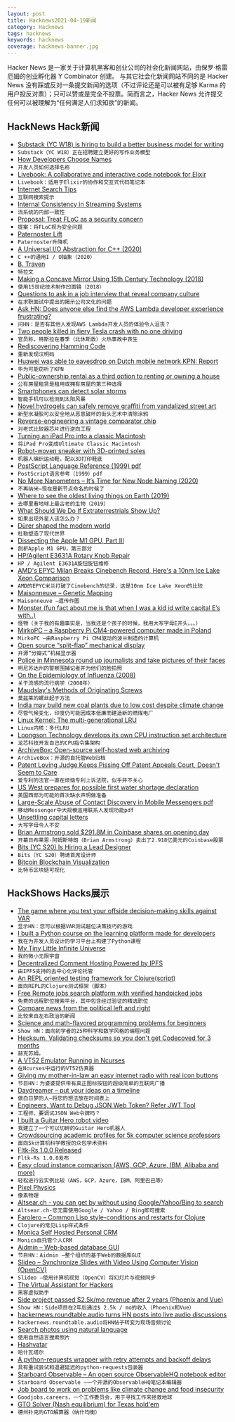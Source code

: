 ```yaml
---
layout: post
title: Hacknews2021-04-19新闻
category: Hacknews
tags: hacknews
keywords: hacknews
coverage: hacknews-banner.jpg
---
```


Hacker News 是一家关于计算机黑客和创业公司的社会化新闻网站，由保罗·格雷厄姆的创业孵化器 Y Combinator 创建。
与其它社会化新闻网站不同的是 Hacker News 没有踩或反对一条提交新闻的选项（不过评论还是可以被有足够 Karma 的用户投反对票）；只可以赞或是完全不投票。简而言之，Hacker News 允许提交任何可以被理解为“任何满足人们求知欲”的新闻。

## HackNews Hack新闻


- [Substack (YC W18) is hiring to build a better business model for writing](https://substack.com/jobs)
- `Substack（YC W18）正在招聘建立更好的写作业务模型`
- [How Developers Choose Names](https://arxiv.org/abs/2103.07487)
- `开发人员如何选择名称`
- [Livebook: A collaborative and interactive code notebook for Elixir](https://dashbit.co/blog/announcing-livebook?new=1)
- `Livebook：适用于Elixir的协作和交互式代码笔记本`
- [Internet Search Tips](https://www.gwern.net/Search)
- `互联网搜索提示`
- [Internal Consistency in Streaming Systems](https://scattered-thoughts.net/writing/internal-consistency-in-streaming-systems/)
- `流系统的内部一致性`
- [Proposal: Treat FLoC as a security concern](https://make.wordpress.org/core/2021/04/18/proposal-treat-floc-as-a-security-concern/)
- `提案：将FLoC视为安全问题`
- [Paternoster Lift](https://en.wikipedia.org/wiki/Paternoster_lift)
- `Paternoster升降机`
- [A Universal I/O Abstraction for C++ (2020)](https://cor3ntin.github.io/posts/iouring/)
- `C ++的通用I / O抽象（2020）`
- [B. Traven](https://en.wikipedia.org/wiki/B._Traven)
- `特拉文`
- [Making a Concave Mirror Using 15th Century Technology (2018)](https://wp.optics.arizona.edu/falco/art-optics/historical-questions/making-a-concave-mirror/)
- `使用15世纪技术制作凹面镜（2018）`
- [Questions to ask in a job interview that reveal company culture](https://www.fastcompany.com/90622890/10-questions-to-ask-in-a-job-interview-that-will-really-expose-a-companys-culture)
- `在求职面试中提出的揭示公司文化的问题`
- [Ask HN: Does anyone else find the AWS Lambda developer experience frustrating?](item?id=26855037)
- `问HN：是否有其他人发现AWS Lambda开发人员的体验令人沮丧？`
- [Two people killed in fiery Tesla crash with no one driving](https://www.click2houston.com/news/local/2021/04/18/2-men-dead-after-fiery-tesla-crash-in-spring-officials-say/)
- `官员称，特斯拉在春季（北休斯敦）火热事故中丧生`
- [Rediscovering Hamming Code](https://blog.digital-horror.com/rediscovering-hamming-code/)
- `重新发现汉明码`
- [Huawei was able to eavesdrop on Dutch mobile network KPN: Report](https://nltimes.nl/2021/04/17/huawei-able-eavesdrop-dutch-mobile-network-kpn-report)
- `华为可能窃听了KPN`
- [Public-ownership rental as a third option to renting or owning a house](https://www.theatlantic.com/ideas/archive/2021/03/why-its-better-to-rent-than-to-own/618254)
- `公有房屋租赁是租用或拥有房屋的第三种选择`
- [Smartphones can detect solar storms](https://academictimes.com/smartphones-can-detect-huge-solar-storms/)
- `智能手机可以检测到太阳风暴`
- [Novel hydrogels can safely remove graffiti from vandalized street art](https://arstechnica.com/science/2021/04/novel-hydrogels-can-safely-remove-graffiti-from-vandalized-street-art/)
- `新型水凝胶可以安全地从恶意破坏的街头艺术中清除涂鸦`
- [Reverse-engineering a vintage comparator chip](http://www.righto.com/2021/04/reverse-engineering-vintage-comparator.html)
- `对老式比较器芯片进行逆向工程`
- [Turning an iPad Pro into a classic Macintosh](https://blog.gingerbeardman.com/2021/04/17/turning-an-ipad-pro-into-the-ultimate-classic-macintosh/)
- `将iPad Pro变成Ultimate Classic Macintosh`
- [Robot-woven sneaker with 3D-printed soles](https://spectrum.ieee.org/tech-talk/robotics/industrial-robots/adidas-futurecraft-3d-printed-robot-woven-sneaker)
- `机器人编织运动鞋，配以3D打印鞋底`
- [PostScript Language Reference (1999) pdf](https://www.adobe.com/content/dam/acom/en/devnet/actionscript/articles/PLRM.pdf)
- `PostScript语言参考（1999）pdf`
- [No More Nanometers – It’s Time for New Node Naming (2020)](https://www.eejournal.com/article/no-more-nanometers/)
- `不再纳米–现在是新节点命名的时候了`
- [Where to see the oldest living things on Earth (2019)](https://edition.cnn.com/travel/article/oldest-living-things/index.html)
- `去哪里看地球上最古老的生物（2019）`
- [What Should We Do If Extraterrestrials Show Up?](https://www.scientificamerican.com/article/what-should-we-do-if-extraterrestrials-show-up/)
- `如果出现外星人该怎么办？`
- [Dürer shaped the modern world](https://www.newstatesman.com/Albrecht-durer-albert-whale-philip-hoare)
- `杜勒塑造了现代世界`
- [Dissecting the Apple M1 GPU, Part III](https://rosenzweig.io/blog/asahi-gpu-part-3.html)
- `剖析Apple M1 GPU，第三部分`
- [HP/Agilent E3631A Rotary Knob Repair](https://tomverbeure.github.io/2021/04/15/Agilent-E3631A-Knob-Repair.html)
- `HP / Agilent E3631A旋钮旋钮维修`
- [AMD's EPYC Milan Breaks Cinebench Record, Here's a 10nm Ice Lake Xeon Comparison](https://www.tomshardware.com/news/amds-epyc-milan-breaks-cinebench-record-heres-a-10nm-ice-lake-xeon-comparison)
- `AMD的EPYC米兰打破了Cinebench的记录，这是10nm Ice Lake Xeon的比较`
- [Maisonneuve – Genetic Mapping](https://maisonneuve.org/article/2021/04/12/genetic-mapping/)
- `Maisonneuve –遗传作图`
- [Monster (fun fact about me is that when I was a kid id write capital E’s with..)](https://idlnmclean.tumblr.com/post/644363337362292736/fun-fact-about-me-is-that-when-i-was-a-kid-id)
- `怪物（关于我的有趣事实是，当我还是个孩子的时候，我用大写字母E开头。。。）`
- [MirkoPC – a Raspberry Pi CM4-powered computer made in Poland](https://www.jeffgeerling.com/blog/2021/mirkopc-full-featured-raspberry-pi-desktop-computer)
- `MirkoPC –由Raspberry Pi CM4驱动的波兰制造的计算机`
- [Open source “split-flap” mechanical display](https://github.com/scottbez1/splitflap)
- `开源“分瓣式”机械显示器`
- [Police in Minnesota round up journalists and take pictures of their faces](https://www.usatoday.com/story/news/nation/2021/04/17/brooklyn-center-protests-police-round-up-journalists/7268057002/)
- `明尼苏达州的警察围捕记者并为他们的脸拍照`
- [On the Epidemiology of Influenza (2008)](https://virologyj.biomedcentral.com/articles/10.1186/1743-422X-5-29)
- `关于流感的流行病学（2008年）`
- [Maudslay's Methods of Originating Screws](https://chestofbooks.com/home-improvement/workshop/Turning-Mechanical/Maudslay-s-Methods-Of-Originating-Screws.html)
- `莫兹莱的螺丝起子方法`
- [India may build new coal plants due to low cost despite climate change](https://www.reuters.com/world/india/exclusive-india-may-build-new-coal-plants-due-low-cost-despite-climate-change-2021-04-18/)
- `尽管气候变化，印度仍可能因成本低廉而建造新的燃煤电厂`
- [Linux Kernel: The multi-generational LRU](https://lwn.net/Articles/851184/)
- `Linux内核：多代LRU`
- [Loongson Technology develops its own CPU instruction set architecture](https://www.tomshardware.com/news/loongson-technology-develops-its-own-cpu-instruction-set-architecture)
- `龙芯科技开发自己的CPU指令集架构`
- [ArchiveBox: Open-source self-hosted web archiving](https://archivebox.io/)
- `ArchiveBox：开源的自托管Web归档`
- [Patent Loving Judge Keeps Pissing Off Patent Appeals Court, Doesn't Seem to Care](https://www.techdirt.com/articles/20210409/00165046581/patent-loving-judge-keeps-pissing-off-patent-appeals-court-doesnt-seem-to-care-very-much.shtml)
- `爱专利的法官一直在烦恼专利上诉法院，似乎并不关心`
- [US West prepares for possible first water shortage declaration](https://apnews.com/article/arizona-colorado-lakes-water-shortages-colorado-river-09302e61c5e0ef051f50459f3dcb771f)
- `美国西部为可能的首次缺水声明做准备`
- [Large-Scale Abuse of Contact Discovery in Mobile Messengers pdf](https://www.ndss-symposium.org/wp-content/uploads/ndss2021_1C-3_23159_paper.pdf)
- `移动Messenger中大规模滥用联系人发现功能pdf`
- [Unsettling capital letters](https://art-by-kaine-shields.tumblr.com/post/643105913844154368/fun-fact-about-me-is-that-when-i-was-a-kid-id)
- `大写字母令人不安`
- [Brian Armstrong sold $291.8M in Coinbase shares on opening day](https://www.reuters.com/technology/coinbase-chief-executive-armstrong-sold-2918-million-shares-opening-day-2021-04-19/)
- `开幕日布莱恩·阿姆斯特朗（Brian Armstrong）卖出了2.918亿美元的Coinbase股票`
- [Bits (YC S20) Is Hiring a Lead Designer](https://www.ycombinator.com/companies/bits/jobs/4letnQ3-lead-designer)
- `Bits（YC S20）聘请首席设计师`
- [Bitcoin Blockchain Visualization](https://symphony.iohk.io/en/)
- `比特币区块链可视化`


## HackShows Hacks展示

- [ The game where you test your offside decision-making skills against VAR](https://offsideornot.com/)
- `显示HN：您可以根据VAR测试越位决策技巧的游戏`
- [ I built a Python course on the learning platform made for developers](https://www.slip.so/courses/python-dictionaries-from-a-to-z)
- `我在为开发人员设计的学习平台上构建了Python课程`
- [ My Tiny Little Infinite Universe](https://github.com/RobinLinus/my-tiny-little-infinite-universe)
- `我的微小无限宇宙`
- [ Decentralized Comment Hosting Powered by IPFS](https://komento.host)
- `由IPFS支持的去中心化评论托管`
- [ An REPL oriented testing framework for Clojure(script)](https://fctorial.github.io/posts/tst.html)
- `面向REPL的Clojure测试框架（脚本）`
- [ Free Remote jobs search platform with verified handpicked jobs](https://www.beefrii.com)
- `免费的远程职位搜索平台，其中包含经过验证的精选职位`
- [ Compare news from the political left and right](https://their.news)
- `比较来自左右政治的新闻`
- [ Science and math-flavored programming problems for beginners](https://projectlovelace.net/problems/)
- `Show HN：面向初学者的25种科学和数学风格的编程问题`
- [ Hecksum. Validating checksums so you don't get Codecoved for 3 months](https://www.hecksum.com/)
- `赫克苏姆。`
- [ A VT52 Emulator Running in Ncurses](https://github.com/TurkeyMcMac/vt52ish)
- `在Ncurses中运行的VT52仿真器`
- [ Giving my mother-in-law an easy internet radio with real icon buttons](http://bef.no/radio/)
- `节目HN：为婆婆提供带有真正图标按钮的超级简单的互联网广播`
- [ Daydreamer – put your ideas on a timeline](https://daydreamer.app)
- `做白日梦的人–将您的想法放在时间表上`
- [ Engineers, Want to Debug JSON Web Token? Refer JWT Tool](https://jwt.tool-kit.dev/)
- `工程师，要调试JSON Web令牌吗？`
- [ I built a Guitar Hero robot video](https://www.youtube.com/watch?v=htk6eXxpSNA)
- `我建立了一个可以切碎的Guitar Hero机器人`
- [ Crowdsourcing academic profiles for 5k computer science professors](https://drafty.cs.brown.edu/csprofessors)
- `面向5k计算机科学教授的众包学术资料`
- [ Fltk-Rs 1.0.0 Released](https://github.com/MoAlyousef/fltk-rs)
- `Fltk-Rs 1.0.0发布`
- [ Easy cloud instance comparison (AWS, GCP, Azure, IBM, Alibaba and more)](https://cloudoptimizer.io)
- `轻松进行云实例比较（AWS，GCP，Azure，IBM，阿里巴巴等）`
- [ Pixel Physics](https://victorribeiro.com/pixelPhysics/)
- `像素物理`
- [ Altsear.ch - you can get by without using Google/Yahoo/Bing to search](https://altsear.ch/)
- `Altsear.ch-您无需使用Google / Yahoo / Bing即可搜索`
- [ Farolero – Common Lisp style-conditions and restarts for Clojure](https://github.com/IGJoshua/farolero)
- `Clojure的常见Lisp样式条件`
- [ Monica Self Hosted Personal CRM](https://www.monicahq.com/)
- `Monica自托管个人CRM`
- [ Aidmin – Web-based database GUI](https://aidmin.io)
- `节目HN：Aidmin –整个组织的基于Web的数据库GUI`
- [ Slideo – Synchronize Slides with Video Using Computer Vision (OpenCV)](https://github.com/hediet/slideo/blob/master/README.md)
- `Slideo –使用计算机视觉（OpenCV）将幻灯片与视频同步`
- [ The Virtual Assistant for Hackers](https://www.josunday.com/download)
- `黑客虚拟助手`
- [ Side project passed $2.5k/mo revenue after 2 years (Phoenix and Vue)](item?id=26855726)
- `Show HN：Side项目在2年后通过$ 2.5k / mo的收入（Phoenix和Vue）`
- [ hackernews.roundtable.audio turns HN posts into live audio discussions](https://hackernews.roundtable.audio/)
- `hackernews.roundtable.audio将HN帖子转变为现场音频讨论`
- [ Search photos using natural language](https://github.com/haltakov/natural-language-image-search/)
- `使用自然语言搜索照片`
- [ Hashvatar](http://hashvatar.vercel.app)
- `哈什瓦塔尔`
- [ A python-requests wrapper with retry attempts and backoff delays](https://github.com/PatrickMurray/RequestsStampede)
- `具有重试尝试和退避延迟的python-requests包装器`
- [ Starboard Observable – An open source ObservableHQ notebook editor](https://starboard.gg/gz/open-source-observablehq-nfwK2VA)
- `Starboard Observable –一个开源的ObservableHQ笔记本编辑器`
- [ Job board to work on problems like climate change and food insecurity](https://goodjobs.careers/)
- `Goodjobs.careers，一个工作委员会，用于寻找工作来拯救地球`
- [ GTO Solver (Nash equilibrium) for Texas hold'em](https://asolver.xyz/)
- `德州扑克的GTO解算器（纳什均衡）`

